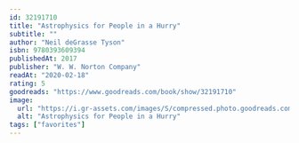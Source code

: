 ```yaml
---
id: 32191710
title: "Astrophysics for People in a Hurry"
subtitle: ""
author: "Neil deGrasse Tyson"
isbn: 9780393609394
publishedAt: 2017
publisher: "W. W. Norton Company"
readAt: "2020-02-18"
rating: 5
goodreads: "https://www.goodreads.com/book/show/32191710"
image:
  url: "https://i.gr-assets.com/images/S/compressed.photo.goodreads.com/books/1562761669l/32191710._SY475_.jpg"
  alt: "Astrophysics for People in a Hurry"
tags: ["favorites"]
---
```

